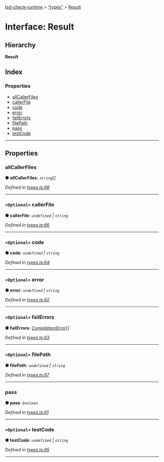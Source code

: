 [tsd-check-runtime](../README.md) > ["types"](../modules/_types_.md) > [Result](../interfaces/_types_.result.md)

# Interface: Result

## Hierarchy

**Result**

## Index

### Properties

* [allCallerFiles](_types_.result.md#allcallerfiles)
* [callerFile](_types_.result.md#callerfile)
* [code](_types_.result.md#code)
* [error](_types_.result.md#error)
* [failErrors](_types_.result.md#failerrors)
* [filePath](_types_.result.md#filepath)
* [pass](_types_.result.md#pass)
* [testCode](_types_.result.md#testcode)

---

## Properties

<a id="allcallerfiles"></a>

###  allCallerFiles

**● allCallerFiles**: *`string`[]*

*Defined in [types.ts:68](https://github.com/cancerberoSgx/tsd-check-runtime/blob/c5c5f36/src/types.ts#L68)*

___
<a id="callerfile"></a>

### `<Optional>` callerFile

**● callerFile**: *`undefined` \| `string`*

*Defined in [types.ts:66](https://github.com/cancerberoSgx/tsd-check-runtime/blob/c5c5f36/src/types.ts#L66)*

___
<a id="code"></a>

### `<Optional>` code

**● code**: *`undefined` \| `string`*

*Defined in [types.ts:64](https://github.com/cancerberoSgx/tsd-check-runtime/blob/c5c5f36/src/types.ts#L64)*

___
<a id="error"></a>

### `<Optional>` error

**● error**: *`undefined` \| `string`*

*Defined in [types.ts:62](https://github.com/cancerberoSgx/tsd-check-runtime/blob/c5c5f36/src/types.ts#L62)*

___
<a id="failerrors"></a>

### `<Optional>` failErrors

**● failErrors**: *[CompilationError](_types_.compilationerror.md)[]*

*Defined in [types.ts:63](https://github.com/cancerberoSgx/tsd-check-runtime/blob/c5c5f36/src/types.ts#L63)*

___
<a id="filepath"></a>

### `<Optional>` filePath

**● filePath**: *`undefined` \| `string`*

*Defined in [types.ts:67](https://github.com/cancerberoSgx/tsd-check-runtime/blob/c5c5f36/src/types.ts#L67)*

___
<a id="pass"></a>

###  pass

**● pass**: *`boolean`*

*Defined in [types.ts:61](https://github.com/cancerberoSgx/tsd-check-runtime/blob/c5c5f36/src/types.ts#L61)*

___
<a id="testcode"></a>

### `<Optional>` testCode

**● testCode**: *`undefined` \| `string`*

*Defined in [types.ts:65](https://github.com/cancerberoSgx/tsd-check-runtime/blob/c5c5f36/src/types.ts#L65)*

___

